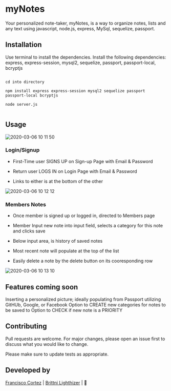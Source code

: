 # myNotes

Your personalized note-taker, myNotes, is a way to organize notes, lists and any text using javascript, node.js, express, MySql, sequelize, passport.

## Installation

Use terminal to install the dependencies. Install the following dependencies: express, express-session, mysql2, sequelize, passport, passport-local, bcryptjs

```terminal / VS code

cd into directory

npm install express express-session mysql2 sequelize passport passport-local bcryptjs

node server.js


```

## Usage

![2020-03-06 10 11 50](https://user-images.githubusercontent.com/46901242/76101089-7706ff80-5f93-11ea-8677-d84d41d231f4.gif)


### Login/Signup
 - First-Time user SIGNS UP on Sign-up Page with Email & Password

 - Return user LOGS IN on Login Page with Email & Password

 - Links to either is at the bottom of the other

 ![2020-03-06 10 12 12](https://user-images.githubusercontent.com/46901242/76101026-5474e680-5f93-11ea-84df-a32dee53db91.gif)

### Members Notes
 - Once member is signed up or logged in, directed to Members page

 - Member Input new note into input field, selects a category for this note and  clicks save

 - Below input area, is history of saved notes

 - Most recent note will populate at the top of the list

 - Easily delete a note by the delete button on its cooresponding row

![2020-03-06 10 13 10](https://user-images.githubusercontent.com/46901242/76100931-28f1fc00-5f93-11ea-943d-2181c1c713cb.gif)


## Features coming soon

Inserting a personalized picture; ideally populating from Passport utilizing GitHUb, Google, or Facebook
Option to CREATE new categories for notes to be saved to
Option to CHECK if new note is a PRIORITY 

## Contributing
Pull requests are welcome. For major changes, please open an issue first to discuss what you would like to change.

Please make sure to update tests as appropriate.

## Developed by
[Francisco Cortez](https://github.com/Swordspeare09)
| [Brittni Lighthizer](https://github.com/brittnilighthizer)
| :ghost: